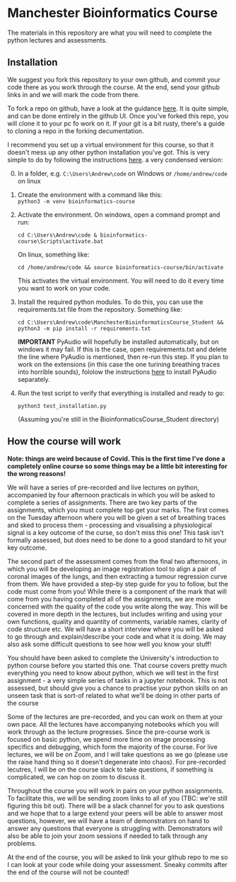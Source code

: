 # Manchester Bioinformatics Course 

The materials in this repository are what you will need to complete the python lectures and assessments. 

## Installation
We suggest you fork this repository to your own github, and commit your code there as you work through the course. At the end, send your github links in and we will mark the code from there.

To fork a repo on github, have a look at the guidance [here](https://docs.github.com/en/free-pro-team@latest/github/getting-started-with-github/fork-a-repo). It is quite simple, and can be done entirely in the github UI. Once you've forked this repo, you will clone it to your pc fo work on it. If your git is a bit rusty, there's a guide to cloning a repo in the forking decumentation.

I recommend you set up a virtual environment for this course, so that it doesn't mess up any other python installation you've got. This is very simple to do by following the instructions [here](https://docs.python.org/3/tutorial/venv.html). a very condensed version:

0. In a folder, e.g. `C:\Users\Andrew\code` on Windows or `/home/andrew/code` on linux
1. Create the environment with a command like this:  
    `python3 -m venv bioinformatics-course`
2. Activate the environment. On windows, open a command prompt and run:

    `cd C:\Users\Andrew\code & bioinformatics-course\Scripts\activate.bat`

    On linux, something like:

    `cd /home/andrew/code && source bioinformatics-course/bin/activate`

    This activates the virtual environment. You will need to do it every time you want to work on your code.

3. Install the required python modules. To do this, you can use the requirements.txt file from the repository. Something like:

    `cd C:\Users\Andrew\code\ManchesterBioinformaticsCourse_Student && python3 -m pip install -r requirements.txt`

    __IMPORTANT__ PyAudio will hopefully be installed automatically, but on windows it may fail. If this is the case, open requirements.txt and delete the line where PyAudio is mentioned, then re-run this step. If you plan to work on the extensions (in this case the one turining breathing traces into horrible sounds), fololow the instructions [here](https://stackoverflow.com/questions/52283840/i-cant-install-pyaudio-on-windows-how-to-solve-error-microsoft-visual-c-14) to install PyAudio separately.

4. Run the test script to verify that everything is installed and ready to go:
    
    `python3 test_installation.py`

    (Assuming you're still in the BioinformaticsCourse_Student directory)

## How the course will work

__Note: things are weird because of Covid. This is the first time I've done a completely online course so some things may be a little bit interesting for the wrong reasons!__

We will have a series of pre-recorded and live lectures on python, accompanied by four afternoon practicals in which you will be asked to complete a series of assignments. There are two key parts of the assignments, which you must complete top get your marks. The first comes on the Tuesday afternoon where you will be given a set of breathing traces and sked to process them - processing and visualising a physiological signal is a key outcome of the curse, so don't miss this one! This task isn't formally assessed, but does need to be done to a good standard to hit your key outcome.

The second part of the assessment comes from the final two afternoons, in which you will be developing an image registration tool to align a pair of coronal images of the lungs, and then extracting a tumour regression curve from them. We have provided a step-by step guide for you to follow, but the code must come from you! While there is a component of the mark that will come from you having completed all of the assignments, we are more concerned with the quality of the code you write along the way. This will be covered in more depth in the lectures, but includes writing and using your own functions, quality and quantity of comments, variable names, clarity of code structure etc. We will have a short interview where you will be asked to go through and explain/describe your code and what it is doing. We may also ask some difficult questions to see how well you know your stuff!

You should have been asked to complete the University's introduction to python course before you started this one. That course covers pretty much everything you need to know about python, which we will test in the first assignment - a very simple series of tasks in a jupyter notebook. This is not assessed, but should give you a chance to practise your python skills on an unseen task that is sort-of related to what we'll be doing in other parts of the course

Some of the lectures are pre-recorded, and you can work on them at your own pace. All the lectures have accompanying notebooks which you will work through as the lecture progresses. Since the pre-course work is focused on basic python, we spend more time on image processing specifics and debugging, which form the majority of the course. For live lectures, we will be on Zoom, and I will take questions as we go (please use the raise hand thing so it doesn't degenerate into chaos). For pre-recorded lecutres, I will be on the course slack to take questions, if something is complicated, we can hop on zoom to discuss it.

Throughout the course you will work in pairs on your python assignments. To facilitate this, we will be sending zoom links to all of you (TBC: we're still figuring this bit out). There will be a slack channel for you to ask questions and we hope that to a large extend your peers will be able to answer most questions, however, we will have a team of demonstrators on hand to answer any questions that everyone is struggling with. Demonstrators will also be able to join your zoom sessions if needed to talk through any problems.

At the end of the course, you will be asked to link your github repo to me so I can look at your code while doing your assessment. Sneaky commits after the end of the course will not be counted!